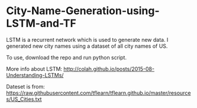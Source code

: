 # City-Name-Generation-using-LSTM-and-TF

LSTM is a recurrent network which is used to generate new data. I generated new city names using a dataset of all city names of US. 

To use, download the repo and run python script.

More info about LSTM: http://colah.github.io/posts/2015-08-Understanding-LSTMs/

Dateset is from: https://raw.githubusercontent.com/tflearn/tflearn.github.io/master/resources/US_Cities.txt

